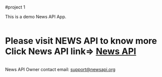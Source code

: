   #project 1
<DOCKTYPE html>
<html>
  <head>
    <style>
      .container{
        display: flex;
        flex-direction: row;
        }
    </style>
  </head>
  <body>
  
This is a demo News API App.

<div class="container">
<h1>Please visit NEWS API to know more Click News API link=> <a href="https://newsapi.org/">News API</a></h1>
</div>


News API
Owner contact email: support@newsapi.org
</body>
</html>

